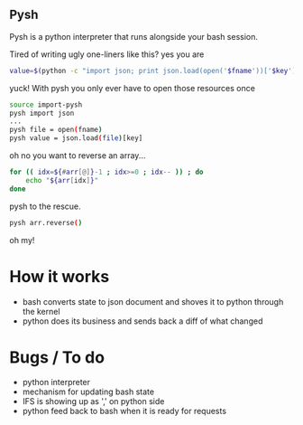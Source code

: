 Pysh
---

Pysh is a python interpreter that runs alongside your bash session.

Tired of writing ugly one-liners like this? yes you are
```bash
value=$(python -c "import json; print json.load(open('$fname'))['$key']")
```

yuck! With pysh you only ever have to open those resources once
```bash
source import-pysh
pysh import json
...
pysh file = open(fname)
pysh value = json.load(file)[key]
```

oh no you want to reverse an array...
```bash
for (( idx=${#arr[@]}-1 ; idx>=0 ; idx-- )) ; do
    echo "${arr[idx]}"
done
```

pysh to the rescue.
```bash
pysh arr.reverse()
```
oh my!


How it works
============
- bash converts state to json document and shoves it to python through the kernel
- python does its business and sends back a diff of what changed

Bugs / To do
============
- python interpreter
- mechanism for updating bash state
- IFS is showing up as ',' on python side
- python feed back to bash when it is ready for requests
